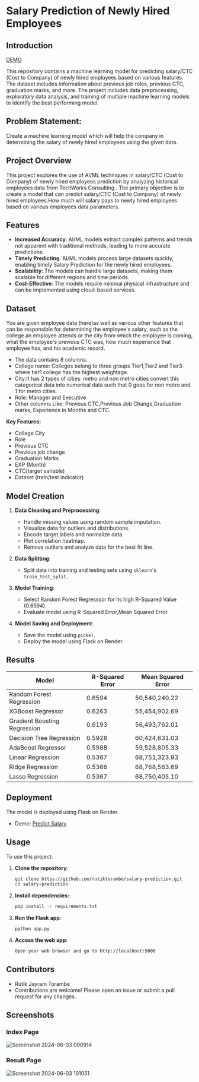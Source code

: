 # Salary Prediction of Newly Hired Employees

## Introduction

[DEMO](https://salary-prediction-6dgr.onrender.com/)

This repository contains a machine learning model for predicting salary/CTC (Cost to Company) of newly hired employees based on various features. The dataset includes information about previous job roles, previous CTC, graduation marks, and more. The project includes data preprocessing, exploratory data analysis, and training of multiple machine learning models to identify the best performing model.

##  Problem Statement:
Create a machine learning model which will help the company in determining the salary of newly hired employees using the given data.


## Project Overview

This project explores the use of AI/ML techniques in salary/CTC (Cost to Company) of newly hired employees prediction by analyzing historical employees data from TechWorks Consulting . The primary objective is to create a model that can predict salary/CTC (Cost to Company) of newly hired employees.How much will salary pays to newly hired employees based on various employees data parameters.

## Features

- **Increased Accuracy**: AI/ML models extract complex patterns and trends not apparent with traditional methods, leading to more accurate predictions.
- **Timely Predicting**: AI/ML models process large datasets quickly, enabling timely Salary Prediction for the newly hired employees.
- **Scalability**: The models can handle large datasets, making them scalable for different regions and time periods.
- **Cost-Effective**: The models require minimal physical infrastructure and can be implemented using cloud-based services.



## Dataset
You are given employee data (here)as well as various other features that can be responsible for determining the employee's salary, such as the college an employee attends or the city from which the employee is coming, what the employee's previous CTC was, how much experience that employee has, and his academic record.
- The data contains 8 columns:
 - College name: Colleges belong to three groups Tier1,Tier2 and Tier3 where tier1 college has the highest weightage.
 - City:It has 2 types of cities: metro and non metro cities convert this categorical data into numerical data such that 0 goes for non metro and 1 for metro cities.
 - Role: Manager and Executive
 - Other columns Like: Previous CTC,Previous Job Change,Graduation marks, Experience in Months and CTC.
  
**Key Features:**

- College	City
- Role
- Previous CTC
- Previous job change	
- Graduation Marks	
- EXP (Month)	
- CTC(target variable)
- Dataset (train/test indicator)

## Model Creation

1. **Data Cleaning and Preprocessing**:
   - Handle missing values using random sample imputation.
   - Visualize data for outliers and distributions.
   - Encode target labels and normalize data.
   - Plot correlation heatmap.
   - Remove outliers and analyze data for the best fit line.

2. **Data Splitting**:
   - Split data into training and testing sets using `sklearn`'s `train_test_split`.

3. **Model Training**:
   - Select Random Forest Regresssor for its high R-Squared Value (0.6594).
   - Evaluate model using R-Squared Error,Mean Squared Error.

4. **Model Saving and Deployment**:
   - Save the model using `pickel`.
   - Deploy the model using Flask on Render.

## Results

| Model                        | R-Squared Error | Mean Squared Error  |
|------------------------------|-----------------|---------------------|
| Random Forest Regression     | 0.6594          | 50,540,240.22       |
| XGBoost Regressor            | 0.6263          | 55,454,902.69       |
| Gradient Boosting Regression | 0.6193          | 56,493,762.01       |
| Decision Tree Regression     | 0.5928          | 60,424,631.03       |
| AdaBoost Regressor           | 0.5988          | 59,528,805.33       |
| Linear Regression            | 0.5367          | 68,751,323.93       |
| Ridge Regression             | 0.5366          | 68,768,563.69       |
| Lasso Regression             | 0.5367          | 68,750,405.10       |



## Deployment

The model is deployed using Flask on Render.
- Demo: [Predict Salary](https://salary-prediction-6dgr.onrender.com/)
## Usage

To use this project:

1. **Clone the repository**:
   ```sh
   git clone https://github.com/rutiktorambe/salary-prediction.git
   cd salary-prediction

2. **Install dependencies:**:
   ```sh
   pip install -r requirements.txt

3. **Run the Flask app**:
   ```sh
   python app.py

4. **Access the web app**:
   ```sh
   Open your web browser and go to http://localhost:5000

## Contributors
- Rutik Jayram Torambe
- Contributions are welcome! Please open an issue or submit a pull request for any changes.


## Screenshots

### Index Page
![Screenshot 2024-06-03 090914](https://github.com/Rutiktorambe/Salary-Prediction/assets/114429614/cffccf15-45e7-49d2-bd96-db9f8fb98136)

### Result Page
![Screenshot 2024-06-03 101051](https://github.com/Rutiktorambe/Salary-Prediction/assets/114429614/829b8225-af20-4497-aad5-b733036d47c2)



